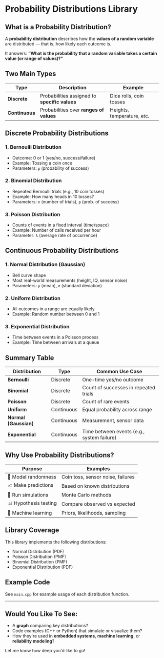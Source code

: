 # Probability Distributions Library

## What is a Probability Distribution?

A **probability distribution** describes how the **values of a random variable** are distributed — that is, how likely each outcome is.

It answers:
**“What is the probability that a random variable takes a certain value (or range of values)?”**

## Two Main Types

| Type           | Description                                   | Example                    |
| -------------- | --------------------------------------------- | -------------------------- |
| **Discrete**   | Probabilities assigned to **specific values** | Dice rolls, coin tosses    |
| **Continuous** | Probabilities over **ranges of values**       | Heights, temperature, etc. |

## Discrete Probability Distributions

### 1. **Bernoulli Distribution**

- Outcome: 0 or 1 (yes/no, success/failure)
- Example: Tossing a coin once
- Parameters: `p` (probability of success)

### 2. **Binomial Distribution**

- Repeated Bernoulli trials (e.g., 10 coin tosses)
- Example: How many heads in 10 tosses?
- Parameters: `n` (number of trials), `p` (prob. of success)

### 3. **Poisson Distribution**

- Counts of events in a fixed interval (time/space)
- Example: Number of calls received per hour
- Parameter: `λ` (average rate of occurrence)

## Continuous Probability Distributions

### 1. **Normal Distribution (Gaussian)**

- Bell curve shape
- Most real-world measurements (height, IQ, sensor noise)
- Parameters: `μ` (mean), `σ` (standard deviation)

### 2. **Uniform Distribution**

- All outcomes in a range are equally likely
- Example: Random number between 0 and 1

### 3. **Exponential Distribution**

- Time between events in a Poisson process
- Example: Time between arrivals at a queue

## Summary Table

| Distribution          | Type       | Common Use Case                            |
| --------------------- | ---------- | ------------------------------------------ |
| **Bernoulli**         | Discrete   | One-time yes/no outcome                    |
| **Binomial**          | Discrete   | Count of successes in repeated trials      |
| **Poisson**           | Discrete   | Count of rare events                       |
| **Uniform**           | Continuous | Equal probability across range             |
| **Normal (Gaussian)** | Continuous | Measurement, sensor data                   |
| **Exponential**       | Continuous | Time between events (e.g., system failure) |

## Why Use Probability Distributions?

| Purpose               | Examples                          |
| --------------------- | --------------------------------- |
| 🎲 Model randomness   | Coin toss, sensor noise, failures |
| 📈 Make predictions   | Based on known distributions      |
| 🧪 Run simulations    | Monte Carlo methods               |
| 📊 Hypothesis testing | Compare observed vs expected      |
| 🤖 Machine learning   | Priors, likelihoods, sampling     |

## Library Coverage

This library implements the following distributions:

- Normal Distribution (PDF)
- Poisson Distribution (PMF)
- Binomial Distribution (PMF)
- Exponential Distribution (PDF)

## Example Code

See `main.cpp` for example usage of each distribution function.

---

## Would You Like To See:

- A **graph** comparing key distributions?
- Code examples (C++ or Python) that simulate or visualize them?
- How they're used in **embedded systems**, **machine learning**, or **reliability modeling**?

Let me know how deep you'd like to go!
